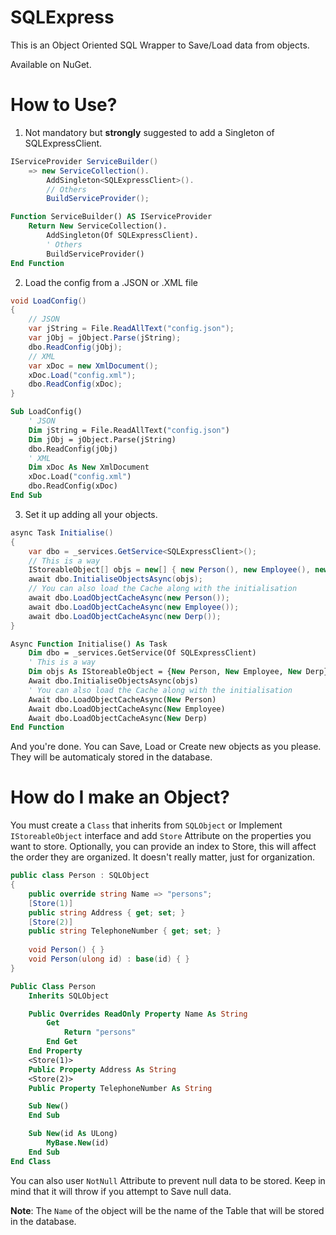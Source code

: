 # SQLExpress

This is an Object Oriented SQL Wrapper to Save/Load data from objects.

Available on NuGet.

# How to Use?

1) Not mandatory but **strongly** suggested to add a Singleton of SQLExpressClient.

```cs
IServiceProvider ServiceBuilder()
    => new ServiceCollection().
        AddSingleton<SQLExpressClient>().
        // Others
        BuildServiceProvider();
```
```vb
Function ServiceBuilder() AS IServiceProvider
    Return New ServiceCollection().
        AddSingleton(Of SQLExpressClient).
        ' Others
        BuildServiceProvider()
End Function
```
2) Load the config from a .JSON or .XML file

```cs
void LoadConfig()
{
    // JSON
    var jString = File.ReadAllText("config.json");
    var jObj = jObject.Parse(jString);
    dbo.ReadConfig(jObj);
    // XML
    var xDoc = new XmlDocument();
    xDoc.Load("config.xml");
    dbo.ReadConfig(xDoc);
}
```
```vb
Sub LoadConfig()
    ' JSON
    Dim jString = File.ReadAllText("config.json")
    Dim jObj = jObject.Parse(jString)
    dbo.ReadConfig(jObj)
    ' XML
    Dim xDoc As New XmlDocument
    xDoc.Load("config.xml")
    dbo.ReadConfig(xDoc)
End Sub
```

3) Set it up adding all your objects.

```cs
async Task Initialise()
{
    var dbo = _services.GetService<SQLExpressClient>();
    // This is a way
    IStoreableObject[] objs = new[] { new Person(), new Employee(), new Derp() };
    await dbo.InitialiseObjectsAsync(objs);
    // You can also load the Cache along with the initialisation
    await dbo.LoadObjectCacheAsync(new Person());
    await dbo.LoadObjectCacheAsync(new Employee());
    await dbo.LoadObjectCacheAsync(new Derp());
}
```
```vb
Async Function Initialise() As Task
    Dim dbo = _services.GetService(Of SQLExpressClient)
    ' This is a way
    Dim objs As IStoreableObject = {New Person, New Employee, New Derp}
    Await dbo.InitialiseObjectsAsync(objs)
    ' You can also load the Cache along with the initialisation
    Await dbo.LoadObjectCacheAsync(New Person)
    Await dbo.LoadObjectCacheAsync(New Employee)
    Await dbo.LoadObjectCacheAsync(New Derp)
End Function
```

And you're done. You can Save, Load or Create new objects as you please. They will be automaticaly stored in the database.

# How do I make an Object?

You must create a `Class` that inherits from `SQLObject` or Implement `IStoreableObject` interface and add `Store` Attribute on the properties you want to store.  Optionally, you can provide an index to Store, this will affect the order they are organized. It doesn't really matter, just for organization.

```cs
public class Person : SQLObject
{
    public override string Name => "persons";
    [Store(1)]
    public string Address { get; set; }
    [Store(2)]
    public string TelephoneNumber { get; set; }
    
    void Person() { }
    void Person(ulong id) : base(id) { }
}
```
```vb
Public Class Person
    Inherits SQLObject

    Public Overrides ReadOnly Property Name As String
        Get
            Return "persons"
        End Get
    End Property
    <Store(1)>
    Public Property Address As String
    <Store(2)>
    Public Property TelephoneNumber As String

    Sub New()
    End Sub

    Sub New(id As ULong)
        MyBase.New(id)
    End Sub
End Class
```
You can also user `NotNull` Attribute to prevent null data to be stored. Keep in mind that it will throw if you attempt to Save null data.

**Note**: The `Name` of the object will be the name of the Table that will be stored in the database.
